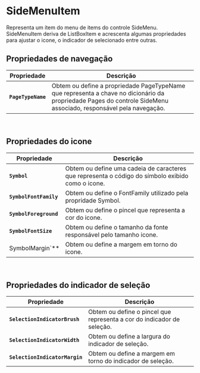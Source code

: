 ﻿# **SideMenuItem**
Representa um ítem do menu de items do controle SideMenu. SideMenuItem deriva de ListBoxItem e acrescenta algumas propriedades para ajustar o icone, o indicador de selecionado entre outras.

## Propriedades de navegação

Propriedade | Descrição
----- | ------
**`PageTypeName`** | Obtem ou define a propriedade PageTypeName que representa a chave no dicionário da propriedade Pages do controle SideMenu associado, responsável pela navegação.

<br/>

## Propriedades do icone

Propriedade | Descrição
----- | ------
**`Symbol`** | Obtem ou define uma cadeia de caracteres que representa o código do símbolo exibido como o icone.
**`SymbolFontFamily`** | Obtem ou define o FontFamily utilizado pela propridade Symbol.
**`SymbolForeground`** | Obtem ou define o pincel que representa a cor do icone.
**`SymbolFontSize`** | Obtem ou define o tamanho da fonte responsável pelo tamanho icone.
SymbolMargin`** | Obtem ou define a margem em torno do icone.

<br/>

## Propriedades do indicador de seleção

Propriedade | Descrição
---- | ----
**`SelectionIndicatorBrush`** | Obtem ou define o pincel que representa a cor do indicador de seleção.
**`SelectionIndicatorWidth`** | Obtem ou define a largura do indicador de seleção.
**`SelectionIndicatorMargin`** | Obtem ou define a margem em torno do indicador de seleção.
